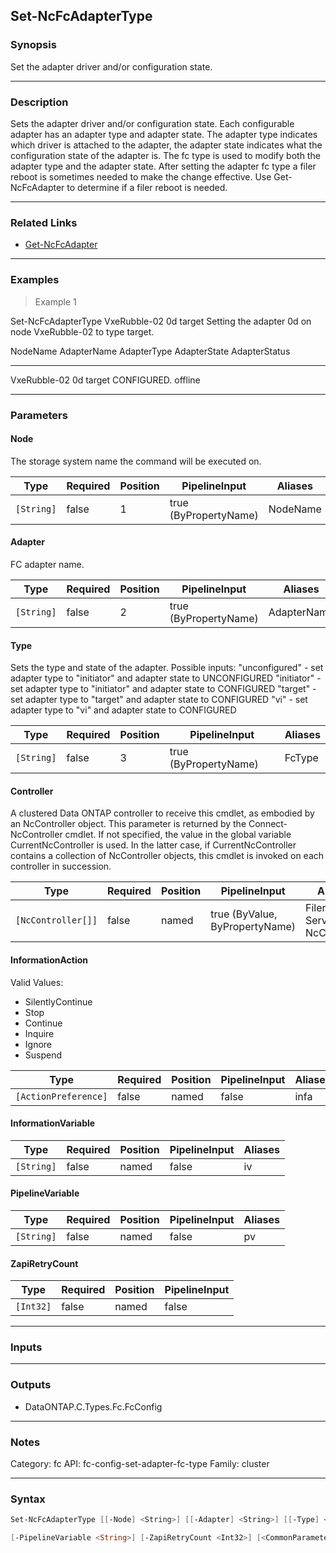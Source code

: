 Set-NcFcAdapterType
-------------------

### Synopsis
Set the adapter driver and/or configuration state.

---

### Description

Sets the adapter driver and/or configuration state.  Each configurable adapter has an adapter type and adapter state.  The adapter type indicates which driver is attached to the adapter, the adapter state indicates what the configuration state of the adapter is. The fc type is used to modify both the adapter type and the adapter state. After setting the adapter fc type a filer reboot is sometimes needed to make the change effective.  Use Get-NcFcAdapter to determine if a filer reboot is needed.

---

### Related Links
* [Get-NcFcAdapter](Get-NcFcAdapter)

---

### Examples
> Example 1

Set-NcFcAdapterType VxeRubble-02 0d target
Setting the adapter 0d on node VxeRubble-02 to type target.

NodeName                         AdapterName    AdapterType                AdapterState               AdapterStatus
--------                         -----------    -----------                ------------               -------------
VxeRubble-02                     0d             target                     CONFIGURED.                offline

---

### Parameters
#### **Node**
The storage system name the command will be executed on.

|Type      |Required|Position|PipelineInput        |Aliases |
|----------|--------|--------|---------------------|--------|
|`[String]`|false   |1       |true (ByPropertyName)|NodeName|

#### **Adapter**
FC adapter name.

|Type      |Required|Position|PipelineInput        |Aliases    |
|----------|--------|--------|---------------------|-----------|
|`[String]`|false   |2       |true (ByPropertyName)|AdapterName|

#### **Type**
Sets the type and state of the adapter.  Possible inputs:
"unconfigured" - set adapter type to "initiator" and adapter state to UNCONFIGURED
"initiator"    - set adapter type to "initiator" and adapter state to CONFIGURED
"target"       - set adapter type to "target" and adapter state to CONFIGURED
"vi"           - set adapter type to "vi" and adapter state to CONFIGURED

|Type      |Required|Position|PipelineInput        |Aliases|
|----------|--------|--------|---------------------|-------|
|`[String]`|false   |3       |true (ByPropertyName)|FcType |

#### **Controller**
A clustered Data ONTAP controller to receive this cmdlet, as embodied by an NcController object.  This parameter is returned by the Connect-NcController cmdlet.  If not specified, the value in the global variable CurrentNcController is used.  In the latter case, if CurrentNcController contains a collection of NcController objects, this cmdlet is invoked on each controller in succession.

|Type              |Required|Position|PipelineInput                 |Aliases                          |
|------------------|--------|--------|------------------------------|---------------------------------|
|`[NcController[]]`|false   |named   |true (ByValue, ByPropertyName)|Filer<br/>Server<br/>NcController|

#### **InformationAction**

Valid Values:

* SilentlyContinue
* Stop
* Continue
* Inquire
* Ignore
* Suspend

|Type                |Required|Position|PipelineInput|Aliases|
|--------------------|--------|--------|-------------|-------|
|`[ActionPreference]`|false   |named   |false        |infa   |

#### **InformationVariable**

|Type      |Required|Position|PipelineInput|Aliases|
|----------|--------|--------|-------------|-------|
|`[String]`|false   |named   |false        |iv     |

#### **PipelineVariable**

|Type      |Required|Position|PipelineInput|Aliases|
|----------|--------|--------|-------------|-------|
|`[String]`|false   |named   |false        |pv     |

#### **ZapiRetryCount**

|Type     |Required|Position|PipelineInput|
|---------|--------|--------|-------------|
|`[Int32]`|false   |named   |false        |

---

### Inputs

---

### Outputs
* DataONTAP.C.Types.Fc.FcConfig

---

### Notes
Category: fc
API: fc-config-set-adapter-fc-type
Family: cluster

---

### Syntax
```PowerShell
Set-NcFcAdapterType [[-Node] <String>] [[-Adapter] <String>] [[-Type] <String>] [-Controller <NcController[]>] [-InformationAction <ActionPreference>] [-InformationVariable <String>] 
```
```PowerShell
[-PipelineVariable <String>] [-ZapiRetryCount <Int32>] [<CommonParameters>]
```

